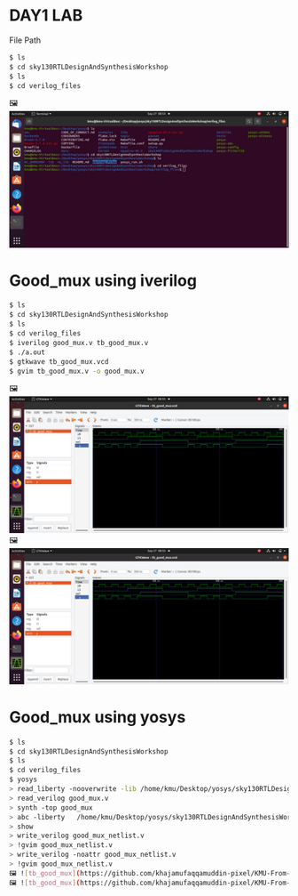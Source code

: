 # DAY1 LAB
File Path
```bash
$ ls
$ cd sky130RTLDesignAndSynthesisWorkshop
$ ls
$ cd verilog_files
```
🖼️ ![file_path](https://github.com/khajamufaqqamuddin-pixel/KMU-From-RTL-to-Reality/blob/main/Week-1/Day-1/Lab/file_path.jpeg)
# Good_mux using iverilog

```bash
$ ls
$ cd sky130RTLDesignAndSynthesisWorkshop
$ ls
$ cd verilog_files
$ iverilog good_mux.v tb_good_mux.v
$ ./a.out
$ gtkwave tb_good_mux.vcd
$ gvim tb_good_mux.v -o good_mux.v
```
🖼️ ![tb_good_mux](https://github.com/khajamufaqqamuddin-pixel/KMU-From-RTL-to-Reality/blob/main/Week-1/Day-1/good_mux_gtkwave.jpeg)
🖼️ ![tb_good_mux](https://github.com/khajamufaqqamuddin-pixel/KMU-From-RTL-to-Reality/blob/main/Week-1/Day-1/good_mux_gtkwave.jpeg)
# Good_mux using yosys
```bash
$ ls
$ cd sky130RTLDesignAndSynthesisWorkshop
$ ls
$ cd verilog_files
$ yosys
> read_liberty -nooverwrite -lib /home/kmu/Desktop/yosys/sky130RTLDesignAndSynthesisWorkshop/verilog_files/open_pdks/sources/sky130_fd_sc_hd/timing/sky130_fd_sc_hd__tt_025C_1v80.lib
> read_verilog good_mux.v
> synth -top good_mux
> abc -liberty   /home/kmu/Desktop/yosys/sky130RTLDesignAndSynthesisWorkshop/verilog_files/open_pdks/sources/sky130_fd_sc_hd/timing/sky130_fd_sc_hd__tt_025C_1v80.lib
> show
> write_verilog good_mux_netlist.v
> !gvim good_mux_netlist.v
> write_verilog -noattr good_mux_netlist.v
> !gvim good_mux_netlist.v
🖼️ ![tb_good_mux](https://github.com/khajamufaqqamuddin-pixel/KMU-From-RTL-to-Reality/blob/main/Week-1/Day-1/good_mux_gtkwave.jpeg)
🖼️ ![tb_good_mux](https://github.com/khajamufaqqamuddin-pixel/KMU-From-RTL-to-Reality/blob/main/Week-1/Day-1/good_mux_gtkwave.jpeg)

